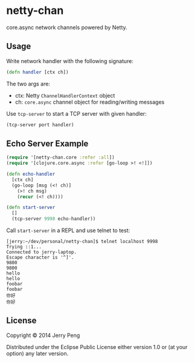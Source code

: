 # netty-chan

core.async network channels powered by Netty.

## Usage

Write network handler with the following signature:

```clojure
(defn handler [ctx ch])
```

The two args are:

- ctx: Netty `ChannelHandlerContext` object
- ch: `core.async` channel object for reading/writing messages

Use `tcp-server` to start a TCP server with given handler:

```clojure
(tcp-server port handler)
```

## Echo Server Example

```clojure
(require '[netty-chan.core :refer :all])
(require '[clojure.core.async :refer [go-loop >! <!]])

(defn echo-handler
  [ctx ch]
  (go-loop [msg (<! ch)]
    (>! ch msg)
    (recur (<! ch))))

(defn start-server
  []
  (tcp-server 9998 echo-handler))
```

Call `start-server` in a REPL and use telnet to test:

```
[jerry:~/dev/personal/netty-chan]$ telnet localhost 9998
Trying ::1...
Connected to jerry-laptop.
Escape character is '^]'.
9800
9800
hello
hello
foobar
foobar
你好
你好
```

## License

Copyright © 2014 Jerry Peng

Distributed under the Eclipse Public License either version 1.0 or (at
your option) any later version.
